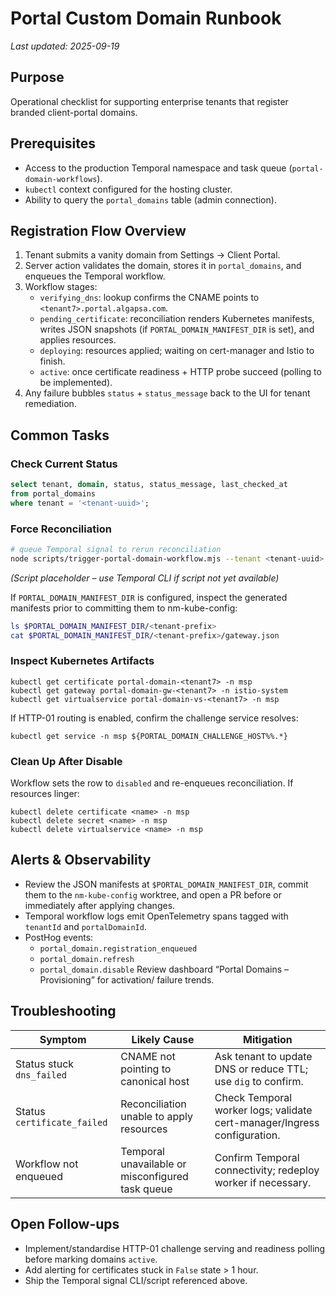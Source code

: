 # Portal Custom Domain Runbook

_Last updated: 2025-09-19_

## Purpose
Operational checklist for supporting enterprise tenants that register branded client-portal domains.

## Prerequisites
- Access to the production Temporal namespace and task queue (`portal-domain-workflows`).
- `kubectl` context configured for the hosting cluster.
- Ability to query the `portal_domains` table (admin connection).

## Registration Flow Overview
1. Tenant submits a vanity domain from Settings → Client Portal.
2. Server action validates the domain, stores it in `portal_domains`, and enqueues the Temporal workflow.
3. Workflow stages:
   - `verifying_dns`: lookup confirms the CNAME points to `<tenant7>.portal.algapsa.com`.
   - `pending_certificate`: reconciliation renders Kubernetes manifests, writes JSON snapshots (if `PORTAL_DOMAIN_MANIFEST_DIR` is set), and applies resources.
   - `deploying`: resources applied; waiting on cert-manager and Istio to finish.
   - `active`: once certificate readiness + HTTP probe succeed (polling to be implemented).
4. Any failure bubbles `status` + `status_message` back to the UI for tenant remediation.

## Common Tasks
### Check Current Status
```sql
select tenant, domain, status, status_message, last_checked_at
from portal_domains
where tenant = '<tenant-uuid>';
```

### Force Reconciliation
```bash
# queue Temporal signal to rerun reconciliation
node scripts/trigger-portal-domain-workflow.mjs --tenant <tenant-uuid> --domain-id <portal-domain-id>
```
_(Script placeholder – use Temporal CLI if script not yet available)_

If `PORTAL_DOMAIN_MANIFEST_DIR` is configured, inspect the generated manifests prior to committing them to nm-kube-config:

```bash
ls $PORTAL_DOMAIN_MANIFEST_DIR/<tenant-prefix>
cat $PORTAL_DOMAIN_MANIFEST_DIR/<tenant-prefix>/gateway.json
```

### Inspect Kubernetes Artifacts
```
kubectl get certificate portal-domain-<tenant7> -n msp
kubectl get gateway portal-domain-gw-<tenant7> -n istio-system
kubectl get virtualservice portal-domain-vs-<tenant7> -n msp
```

If HTTP-01 routing is enabled, confirm the challenge service resolves:

```
kubectl get service -n msp ${PORTAL_DOMAIN_CHALLENGE_HOST%%.*}
```

### Clean Up After Disable
Workflow sets the row to `disabled` and re-enqueues reconciliation. If resources linger:
```
kubectl delete certificate <name> -n msp
kubectl delete secret <name> -n msp
kubectl delete virtualservice <name> -n msp
```

## Alerts & Observability
- Review the JSON manifests at `$PORTAL_DOMAIN_MANIFEST_DIR`, commit them to the `nm-kube-config` worktree, and open a PR before or immediately after applying changes.
- Temporal workflow logs emit OpenTelemetry spans tagged with `tenantId` and `portalDomainId`.
- PostHog events:
  - `portal_domain.registration_enqueued`
  - `portal_domain.refresh`
  - `portal_domain.disable`
Review dashboard “Portal Domains – Provisioning” for activation/ failure trends.

## Troubleshooting
| Symptom | Likely Cause | Mitigation |
| --- | --- | --- |
| Status stuck `dns_failed` | CNAME not pointing to canonical host | Ask tenant to update DNS or reduce TTL; use `dig` to confirm. |
| Status `certificate_failed` | Reconciliation unable to apply resources | Check Temporal worker logs; validate cert-manager/Ingress configuration. |
| Workflow not enqueued | Temporal unavailable or misconfigured task queue | Confirm Temporal connectivity; redeploy worker if necessary. |

## Open Follow-ups
- Implement/standardise HTTP-01 challenge serving and readiness polling before marking domains `active`.
- Add alerting for certificates stuck in `False` state > 1 hour.
- Ship the Temporal signal CLI/script referenced above.

